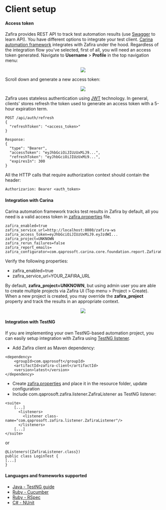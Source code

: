 # Client setup 

#### Access token
Zafira provides REST API to track test automation results (use [Swagger](http://localhost:8080/zafira-ws/swagger-ui.html) to learn API). You have different options to integrate your test client. [Carina automation framework](https://github.com/qaprosoft/carina) integrates with Zafira under the hood. Regardless of the integration flow you've selected, first of all, you will need an access token generated. Navigate to **Username** > **Profile** in the top navigation menu:

<p align="center">
  <img src="../img/menu_profile.png">
</p>

Scroll down and generate a new access token:

<p align="center">
  <img src="../img/access_token.png">
</p>

Zafira uses stateless authentication using [JWT](https://en.wikipedia.org/wiki/JSON_Web_Token) technology. In general, clients' stores refresh the token used to generate an access token with a 5-hour expiration term. 
```
POST /api/auth/refresh
{
  "refreshToken": "<access_token>"
}

Response:
{
  "type": "Bearer",
  "accessToken": "eyJhbGciOiJIUzUxMiJ9...",
  "refreshToken": "eyJhbGciOiJIUzUxMi9...",
  "expiresIn": 300
}
```

All the HTTP calls that require authorization context should contain the header:
```
Authorizarion: Bearer <auth_token>
```

#### Integration with Carina
Carina automation framework tracks test results in Zafira by default, all you need is a valid access token in [zafira.properties](https://github.com/qaprosoft/carina-demo/blob/master/src/main/resources/zafira.properties) file.
```
zafira_enabled=true
zafira_service_url=http://localhost:8080/zafira-ws
zafira_access_token=eyJhbGciOiJIUzUxMiJ9.eyJzdWI...
zafira_project=UNKNOWN
zafira_rerun_failures=false
zafira_report_emails=
zafira_configurator=com.qaprosoft.carina.core.foundation.report.ZafiraConfigurator
```
Verify the following properties:

* zafira_enabled=true
* zafira_service_url=YOUR_ZAFIRA_URL

By default, **zafira_project=UNKNOWN**, but using admin user you are able to create multiple projects via Zafira UI (Top menu > Project > Create). When a new project is created, you may override the **zafira_project** property and track the results in an appropriate context.

<p align="center">
  <img src="../img/flow_uml.png">
</p>

#### Integration with TestNG
If you are implementing your own TestNG-based automation project, you can easily setup integration with Zafira using [TestNG listener](https://github.com/qaprosoft/zafira/blob/master/sources/zafira-client/src/main/java/com/qaprosoft/zafira/listener/ZafiraListener.java).

* Add Zafira client as Maven dependency:

```
<dependency>
    <groupId>com.qaprosoft</groupId>
    <artifactId>zafira-client</artifactId>
    <version>latest</version>
</dependency>
```

* Create [zafira.properties](https://github.com/qaprosoft/carina-demo/blob/master/src/main/resources/zafira.properties) and place it in the resource folder, update configuration
* Include com.qaprosoft.zafira.listener.ZafiraListener as TestNG listener:
```
<suite>
    [...]
      <listeners>
        <listener class-name="com.qaprosoft.zafira.listener.ZafiraListener"/>
      </listeners>
    [...]
</suite>
```

or

```
@Listeners({ZafiraListener.class})
public class LoginTest {
[...]
}
```

#### Languages and frameworks supported
* [Java - TestNG guide](https://github.com/qaprosoft/zafira-testng)
* [Ruby - Cucumber](https://github.com/qaprosoft/zafira-ruby#cucumber-usage)
* [Ruby - RSpec](https://github.com/qaprosoft/zafira-ruby#rspec-usage)
* [C# - NUnit](https://github.com/qaprosoft/zafira-nunit)
